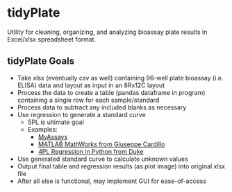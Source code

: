 # tidyPlate

 Utility for cleaning, organizing, and analyzing bioassay plate results in Excel/xlsx spreadsheet format.

## tidyPlate Goals

* Take xlsx (eventually csv as well) containing 96-well plate bioassay (i.e. ELISA) data and layout as input in an 8Rx12C layout
* Process the data to create a table (pandas dataframe in program) containing a single row for each sample/standard
* Process data to subtract any included blanks as necessary
* Use regression to generate a standard curve
  * 5PL is ultimate goal
  * Examples:
    * [MyAssays](https://www.myassays.com/five-parameter-fit.assay)
    * [MATLAB MathWorks from Giuseppe Cardillo](https://www.mathworks.com/matlabcentral/fileexchange/38043-five-parameters-logistic-regression-there-and-back-again)
    * [4PL Regression in Python from Duke](https://people.duke.edu/~ccc14/pcfb/analysis.html)
* Use generated standard curve to calculate unknown values
* Output final table and regression results (as plot image) into original xlsx file
* After all else is functional, may implement GUI for ease-of-access
